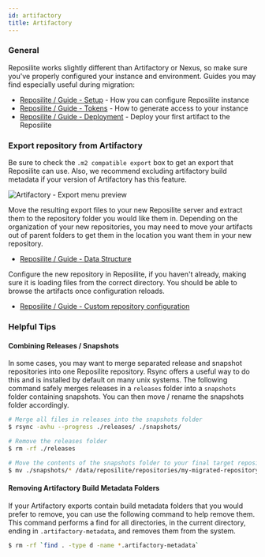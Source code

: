 ```yaml
---
id: artifactory
title: Artifactory
---
```


### General

Reposilite works slightly different than Artifactory or Nexus, so make sure you've properly configured your instance and environment.
Guides you may find especially useful during migration:

* [Reposilite / Guide - Setup](/guide/setup) - How you can configure Reposilite instance
* [Reposilite / Guide - Tokens](/guide/tokens) - How to generate access to your instance
* [Reposilite / Guide - Deployment](/guide/deployment) - Deploy your first artifact to the Reposilite

### Export repository from Artifactory
Be sure to check the `.m2 compatible export` box to get an export that Reposilite can use. Also, we recommend excluding artifactory build metadata if your version of Artifactory has this feature.
    
![Artifactory - Export menu preview](https://user-images.githubusercontent.com/823828/167173140-6777ed00-d5e6-44b9-bf40-c337bae712a9.png)
    
Move the resulting export files to your new Reposilite server and extract them to the repository folder you would like them in.
Depending on the organization of your new repositories, you may need to move your artifacts out of parent folders to get them in the location you want them in your new repository.
   
* [Reposilite / Guide - Data Structure](/guide/manual#data-structure)

Configure the new repository in Reposilite, if you haven't already, making sure it is loading files from the correct directory.
You should be able to browse the artifacts once configuration reloads.
    
* [Reposilite / Guide - Custom repository configuration](/guide/repositories)

### Helpful Tips

#### Combining Releases / Snapshots

In some cases, you may want to merge separated release and snapshot repositories into one Reposilite repository. Rsync offers a useful way to do this and is installed by default on many unix systems. The following command safely merges releases in a `releases` folder into a `snapshots` folder containing snapshots. You can then move / rename the snapshots folder accordingly.

```bash
# Merge all files in releases into the snapshots folder
$ rsync -avhu --progress ./releases/ ./snapshots/

# Remove the releases folder
$ rm -rf ./releases

# Move the contents of the snapshots folder to your final target repository
$ mv ./snapshots/* /data/reposilite/repositories/my-migrated-repository/
```

#### Removing Artifactory Build Metadata Folders

If your Artifactory exports contain build metadata folders that you would prefer to remove, you can use the following command to help remove them. This command performs a find for all directories, in the current directory, ending in `.artifactory-metadata`, and removes them from the system.

```bash
$ rm -rf `find . -type d -name *.artifactory-metadata`
```
